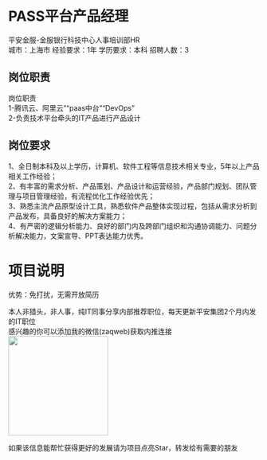 # PASS平台产品经理
平安金服-金服银行科技中心人事培训部HR  
城市：上海市 经验要求：1年 学历要求：本科  招聘人数：3

## 岗位职责
岗位职责   
1-腾讯云、阿里云”“paas中台”“DevOps”   
2-负责技术平台牵头的IT产品进行产品设计

## 岗位要求
1、全日制本科及以上学历，计算机、软件工程等信息技术相关专业，5年以上产品相关工作经验；   
2、有丰富的需求分析、产品策划、产品设计和运营经验，产品部门规划、团队管理与项目管理经验，有流程优化工作经验优先；   
3、熟悉主流产品原型设计工具，熟悉软件产品整体实现过程，包括从需求分析到产品发布，具备良好的解决方案能力；   
4、有严密的逻辑分析能力、良好的部门内及跨部门组织和沟通协调能力、问题分析解决能力，文案宣导、PPT表达能力优秀。

# 项目说明

优势：免打扰，无需开放简历

本人非猎头，非人事，纯IT同事分享内部推荐职位，每天更新平安集团2个月内发的IT职位  
感兴趣的你可以添加我的微信(zaqweb)获取内推连接  
<img src="https://github.com/zaqweb/PA-IT-JOBS/blob/master/WechatICode.jpeg"  height="200" width="200">

如果该信息能帮忙获得更好的发展请为项目点亮Star，转发给有需要的朋友




